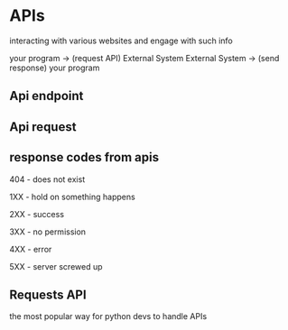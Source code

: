 # APIs

interacting with various websites and engage with such info

your program -> (request API) External System
External System -> (send response) your program

## Api endpoint

## Api request

## response codes from apis

404 - does not exist

1XX - hold on something happens

2XX - success

3XX - no permission

4XX - error

5XX - server screwed up

## Requests API

the most popular way for python devs to handle APIs